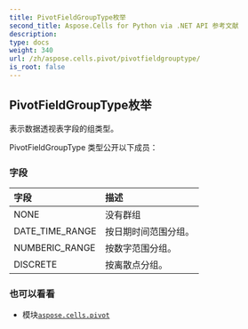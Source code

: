 ```yaml
---
title: PivotFieldGroupType枚举
second_title: Aspose.Cells for Python via .NET API 参考文献
description:
type: docs
weight: 340
url: /zh/aspose.cells.pivot/pivotfieldgrouptype/
is_root: false
---
```

## PivotFieldGroupType枚举
表示数据透视表字段的组类型。



PivotFieldGroupType 类型公开以下成员：

### 字段
|字段|描述|
| :- | :- |
| NONE |没有群组|
| DATE_TIME_RANGE |按日期时间范围分组。|
| NUMBERIC_RANGE |按数字范围分组。|
| DISCRETE |按离散点分组。|



### 也可以看看
* 模块[`aspose.cells.pivot`](..)
